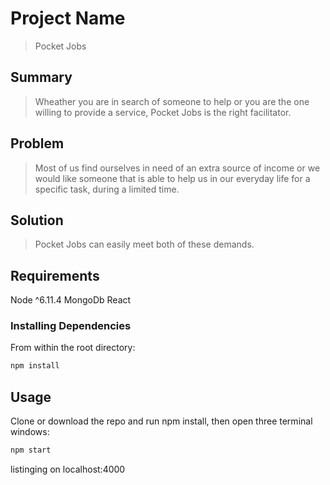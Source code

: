 # Project Name

>  Pocket Jobs

## Summary ##

>Wheather you are in search of someone to help or you are the one willing to provide a service, Pocket Jobs is the right facilitator. 

## Problem ##

> Most of us find ourselves in need of an extra source of income or we would like someone that is able to help us in our everyday life for a specific task, during a limited time.

## Solution ##
> Pocket Jobs can easily meet both of these demands.

## Requirements
Node ^6.11.4
MongoDb
React

### Installing Dependencies

From within the root directory:

```sh
npm install 
```

## Usage
Clone or download the repo and run npm install, then open three terminal windows:

 ```sh
npm start 
```

listinging on localhost:4000

